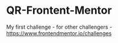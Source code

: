 # QR-Frontent-Mentor
 My first challenge -
 for other challengers -https://www.frontendmentor.io/challenges
